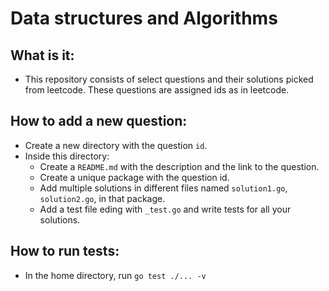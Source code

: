 # Data structures and Algorithms

## What is it:

- This repository consists of select questions and their solutions picked from leetcode. These questions are assigned ids as in leetcode.

## How to add a new question:

- Create a new directory with the question `id`.
- Inside this directory:
  - Create a `README.md` with the description and the link to the question.
  - Create a unique package with the question id.
  - Add multiple solutions in different files named `solution1.go`, `solution2.go`, in that package.
  - Add a test file eding with `_test.go` and write tests for all your solutions.

## How to run tests:

- In the home directory, run `go test ./... -v`
